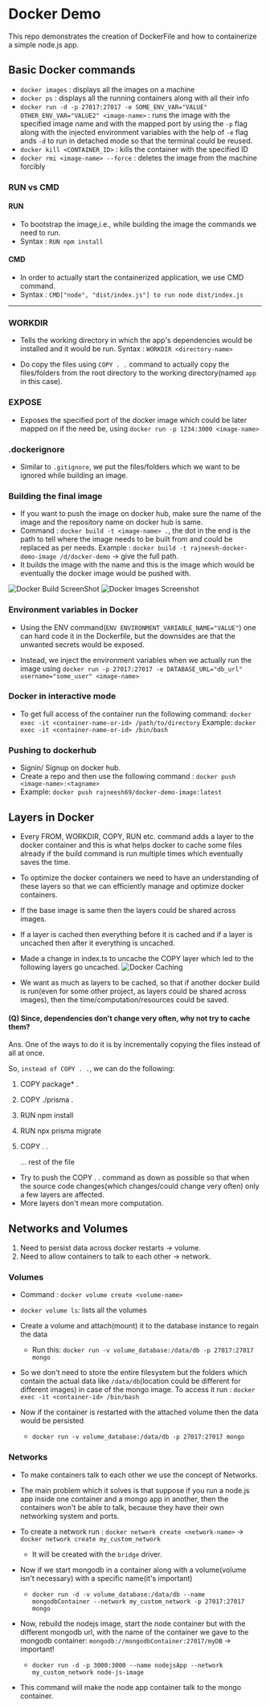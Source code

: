 # Docker Demo

This repo demonstrates the creation of DockerFile and how to containerize a simple node.js app.

## Basic Docker commands

- `docker images` : displays all the images on a machine
- `docker ps` : displays all the running containers along with all their info
- `docker run -d -p 27017:27017 -e SOME_ENV_VAR="VALUE" OTHER_ENV_VAR="VALUE2" <image-name>` : runs the image with the specified image name and with the mapped port by using the `-p` flag along with the injected environment variables with the help of `-e` flag ands `-d` to run in detached mode so that the terminal could be reused.
- `docker kill <CONTAINER_ID>` : kills the container with the specified ID
- `docker rmi <image-name> --force` : deletes the image from the machine forcibly

### RUN vs CMD

#### RUN

- To bootstrap the image,i.e., while building the image the commands we need to run.
- Syntax : `RUN npm install`

#### CMD

- In order to actually start the containerized application, we use CMD command.
- Syntax : `CMD["node", "dist/index.js"] to run node dist/index.js`

---

### WORKDIR

- Tells the working directory in which the app's dependencies would be installed and it would be run. Syntax : `WORKDIR <directory-name>`

- Do copy the files using `COPY . .` command to actually copy the files/folders from the root directory to the working directory(named `app` in this case).

### EXPOSE

- Exposes the specified port of the docker image which could be later mapped on if the need be, using `docker run -p 1234:3000 <image-name>`

### .dockerignore

- Similar to `.gitignore`, we put the files/folders which we want to be ignored while building an image.

### Building the final image

- If you want to push the image on docker hub, make sure the name of the image and the repository name on docker hub is same.
- Command : `docker build -t <image-name> .`, the dot in the end is the path to tell where the image needs to be built from and could be replaced as per needs.
  Example : `docker build -t rajneesh-docker-demo-image /d/docker-demo` -> give the full path.
- It builds the image with the name and this is the image which would be eventually the docker image would be pushed with.

![Docker Build ScreenShot](image.png)
![Docker Images Screenshot](docker-image-ss.png)

### Environment variables in Docker

- Using the ENV command(`ENV ENVIRONMENT_VARIABLE_NAME="VALUE"`) one can hard code it in the Dockerfile, but the downsides are that the unwanted secrets would be exposed.

- Instead, we inject the environment variables when we actually run the image using `docker run -p 27017:27017 -e DATABASE_URL="db_url" username="some_user" <image-name>`

### Docker in interactive mode

- To get full access of the container run the following command:
  `docker exec -it <container-name-or-id> /path/to/directory`
  Example:
  `docker exec -it <container-name-or-id> /bin/bash`

### Pushing to dockerhub

- Signin/ Signup on docker hub.
- Create a repo and then use the following command : `docker push <image-name>:<tagname>`
- Example: `docker push rajneesh69/docker-demo-image:latest`

## Layers in Docker
- Every FROM, WORKDIR, COPY, RUN etc. command adds a layer to the docker container and this is what helps docker to cache some files already if the build command is run multiple times which eventually saves the time.

- To optimize the docker containers we need to have an understanding of these layers so that we can efficiently manage and optimize docker containers.

- If the base image is same then the layers could be shared across images.

- If a layer is cached then everything before it is cached and if a layer is uncached then after it everything is uncached.

- Made a change in index.ts to uncache the COPY layer which led to the following layers go uncached.
![Docker Caching](docker-caching.png)

- We want as much as layers to be cached, so that if another docker build is run(even for some other project, as layers could be shared across images), then the time/computation/resources could be saved. 

  
#### (Q) Since, dependencies don't change very often, why not try to cache them?
  
  Ans. One of the ways to do it is by incrementally copying the files instead of all at once.

  So, `instead of COPY . .`, we can do the following:
  
  1. COPY package* .
  2. COPY ./prisma .
  3. RUN npm install
  4. RUN npx prisma migrate
  5. COPY . .

        ... rest of the file

- Try to push the COPY . . command as down as possible so that when the source code changes(which changes/could change very often) only a few layers are affected.
- More layers don't mean more computation.

## Networks and Volumes

1. Need to persist data across docker restarts -> volume.
2. Need to allow containers to talk to each other -> network.

### Volumes
- Command : `docker volume create <volume-name>`
- `docker volume ls`: lists all the volumes
- Create a volume and attach(mount) it to the database instance to regain the data
  - Run this: `docker run -v volume_database:/data/db -p 27017:27017 mongo`
- So we don't need to store the entire filesystem but the folders which contain the actual data like `/data/db`(location could be different for different images) in case of the mongo image. To access it run : `docker exec -it <container-id> /bin/bash`

- Now if the container is restarted with the attached volume then the data would be persisted
  - `docker run -v volume_database:/data/db -p 27017:27017 mongo`

 
### Networks
- To make containers talk to each other we use the concept of Networks.
- The main problem which it solves is that suppose if you run a node.js app inside one container and a mongo app in another, then the containers won't be able to talk, because they have their own networking system and ports.

- To create a network run : `docker network create <network-name>` &rarr; `docker network create my_custom_network`
  - It will be created with the `bridge` driver.

- Now if we start mongodb in a container along with a volume(volume isn't necessary) with a specific name(it's important)
  - `docker run -d -v volume_database:/data/db --name mongodbContainer --network my_custom_network -p 27017:27017 mongo` 

- Now, rebuild the nodejs image, start the node container but with the different mongodb url, with the name of the container we gave to the mongodb container: `mongodb://mongodbContainer:27017/myDB` &rarr; important!
  - `docker run -d -p 3000:3000 --name nodejsApp --network my_custom_network node-js-image`
- This command will make the node app container talk to the mongo container.